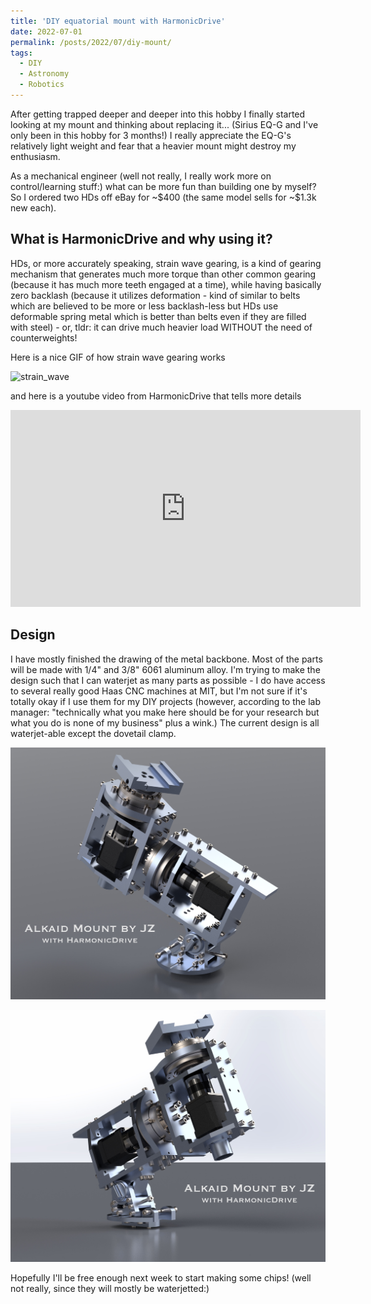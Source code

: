 ```yaml
---
title: 'DIY equatorial mount with HarmonicDrive'
date: 2022-07-01
permalink: /posts/2022/07/diy-mount/
tags:
  - DIY
  - Astronomy
  - Robotics
---
```


After getting trapped deeper and deeper into this hobby I finally started looking at my mount and thinking about replacing it... (Sirius EQ-G and I've only been in this hobby for 3 months!) I really appreciate the EQ-G's relatively light weight and fear that a heavier mount might destroy my enthusiasm.

As a mechanical engineer (well not really, I really work more on control/learning stuff:) what can be more fun than building one by myself? So I ordered two HDs off eBay for ~\$400 (the same model sells for ~\$1.3k new each). 

## What is HarmonicDrive and why using it?

HDs, or more accurately speaking, strain wave gearing, is a kind of gearing mechanism that generates much more torque than other common gearing (because it has much more teeth engaged at a time), while having basically zero backlash (because it utilizes deformation - kind of similar to belts which are believed to be more or less backlash-less but HDs use deformable spring metal which is better than belts even if they are filled with steel) - or, tldr: it can drive much heavier load WITHOUT the need of counterweights! 

Here is a nice GIF of how strain wave gearing works

![strain_wave](https://upload.wikimedia.org/wikipedia/commons/thumb/2/21/HarmonicDriveAni.gif/240px-HarmonicDriveAni.gif)

and here is a youtube video from HarmonicDrive that tells more details

<iframe width="560" height="315" src="https://www.youtube.com/embed/nj1vO3cP7ug" title="YouTube video player" frameborder="0" allow="accelerometer; autoplay; clipboard-write; encrypted-media; gyroscope; picture-in-picture" allowfullscreen></iframe>

## Design

I have mostly finished the drawing of the metal backbone.
Most of the parts will be made with 1/4" and 3/8" 6061 aluminum alloy.
I'm trying to make the design such that I can waterjet as many parts as possible - I do have access to several really good Haas CNC machines at MIT, but I'm not sure if it's totally okay if I use them for my DIY projects (however, according to the lab manager: "technically what you make here should be for your research but what you do is none of my business" plus a wink.)
The current design is all waterjet-able except the dovetail clamp.

![design1](/images/hdmount/design1.jpeg)

![design2](/images/hdmount/design2.jpeg)

Hopefully I'll be free enough next week to start making some chips! (well not really, since they will mostly be waterjetted:)